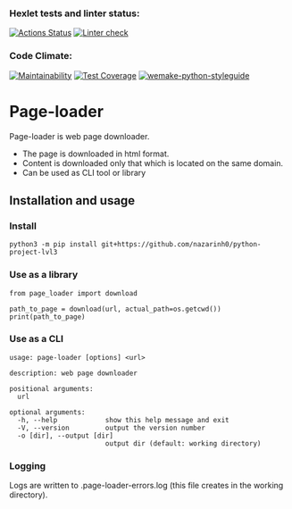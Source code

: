 ### Hexlet tests and linter status:
[![Actions Status](https://github.com/Nazarinh0/python-project-lvl3/workflows/hexlet-check/badge.svg)](https://github.com/Nazarinh0/python-project-lvl3/actions)
[![Linter check](https://github.com/Nazarinh0/python-project-lvl3/workflows/linter-check/badge.svg)](https://github.com/Nazarinh0/python-project-lvl3/actions/workflows/linter-check.yml)
### Code Climate:
[![Maintainability](https://api.codeclimate.com/v1/badges/aec025e1107b61dd06b9/maintainability)](https://codeclimate.com/github/Nazarinh0/python-project-lvl3/maintainability)
[![Test Coverage](https://api.codeclimate.com/v1/badges/aec025e1107b61dd06b9/test_coverage)](https://codeclimate.com/github/Nazarinh0/python-project-lvl3/test_coverage)
[![wemake-python-styleguide](https://img.shields.io/badge/style-wemake-000000.svg)](https://github.com/wemake-services/wemake-python-styleguide)

# Page-loader

Page-loader is web page downloader.

- The page is downloaded in html format.
- Content is downloaded only that which is located on the same domain.
- Can be used as CLI tool or library

## Installation and usage
### Install
`python3 -m pip install git+https://github.com/nazarinh0/python-project-lvl3`

### Use as a library
```
from page_loader import download

path_to_page = download(url, actual_path=os.getcwd())
print(path_to_page)
```

### Use as a CLI
```
usage: page-loader [options] <url>

description: web page downloader

positional arguments:
  url

optional arguments:
  -h, --help            show this help message and exit
  -V, --version         output the version number
  -o [dir], --output [dir]
                        output dir (default: working directory)
```

### Logging

Logs are written to .page-loader-errors.log (this file creates in the working directory).
